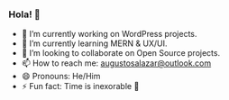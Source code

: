 ### Hola! 👋
- 🔭 I’m currently working on WordPress projects.
- 🌱 I’m currently learning MERN & UX/UI.
- 👯 I’m looking to collaborate on Open Source projects.
- 📫 How to reach me: augustosalazar@outlook.com
- 😄 Pronouns: He/Him
- ⚡ Fun fact: Time is inexorable 🤔
<!--
**4u6u570/4u6u570** is a ✨ _special_ ✨ repository because its `README.md` (this file) appears on your GitHub profile.

- 🔭 I’m currently working on WordPress projects.
- 🌱 I’m currently learning MERN & UX/UI.
- 👯 I’m looking to collaborate on Open Source projects.
- 💬 Ask me about ...
- 📫 How to reach me: augustosalazar@outlook.com
- 😄 Pronouns: He/Him
- ⚡ Fun fact: Time is inexorable.
-->
